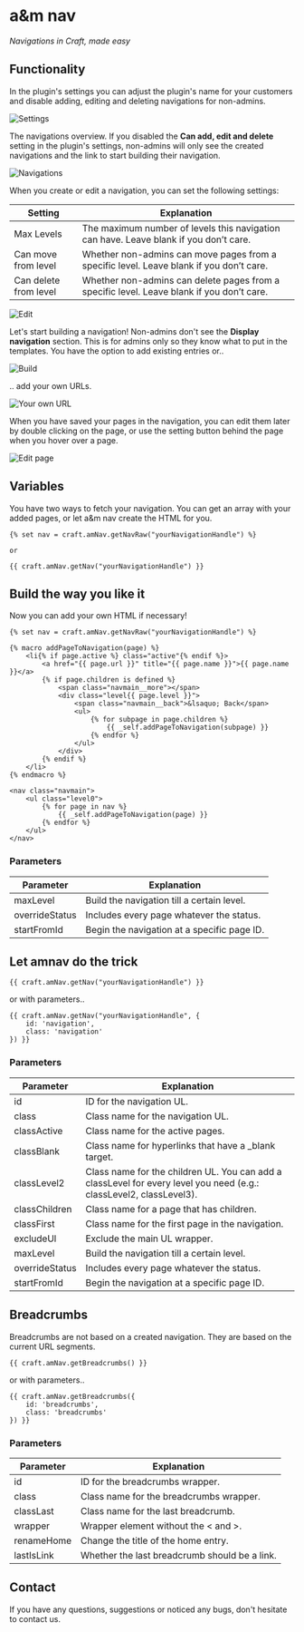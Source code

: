 # a&m nav

_Navigations in Craft, made easy_

## Functionality

In the plugin's settings you can adjust the plugin's name for your customers and disable adding, editing and deleting navigations for non-admins.

![Settings](https://raw.githubusercontent.com/am-impact/am-impact.github.io/master/img/readme/amnav/settings.jpg "Settings")

The navigations overview.
If you disabled the **Can add, edit and delete** setting in the plugin's settings, non-admins will only see the created navigations and the link to start building their navigation.

![Navigations](https://raw.githubusercontent.com/am-impact/am-impact.github.io/master/img/readme/amnav/menus.jpg "Navigations")

When you create or edit a navigation, you can set the following settings:

| Setting | Explanation |
| --------- | ----------- |
| Max Levels | The maximum number of levels this navigation can have. Leave blank if you don’t care. |
| Can move from level | Whether non-admins can move pages from a specific level. Leave blank if you don’t care. |
| Can delete from level | Whether non-admins can delete pages from a specific level. Leave blank if you don’t care. |

![Edit](https://raw.githubusercontent.com/am-impact/am-impact.github.io/master/img/readme/amnav/edit.jpg "Edit")

Let's start building a navigation!
Non-admins don't see the **Display navigation** section. This is for admins only so they know what to put in the templates.
You have the option to add existing entries or..

![Build](https://raw.githubusercontent.com/am-impact/am-impact.github.io/master/img/readme/amnav/build.jpg "Build")

.. add your own URLs.

![Your own URL](https://raw.githubusercontent.com/am-impact/am-impact.github.io/master/img/readme/amnav/own-url.jpg "Your own URL")

When you have saved your pages in the navigation, you can edit them later by double clicking on the page, or use the setting button behind the page when you hover over a page.

![Edit page](https://raw.githubusercontent.com/am-impact/am-impact.github.io/master/img/readme/amnav/edit-page.jpg "Edit page")

## Variables

You have two ways to fetch your navigation. You can get an array with your added pages, or let a&m nav create the HTML for you.

```
{% set nav = craft.amNav.getNavRaw("yourNavigationHandle") %}

or

{{ craft.amNav.getNav("yourNavigationHandle") }}
```

## Build the way you like it

Now you can add your own HTML if necessary!

```
{% set nav = craft.amNav.getNavRaw("yourNavigationHandle") %}

{% macro addPageToNavigation(page) %}
    <li{% if page.active %} class="active"{% endif %}>
        <a href="{{ page.url }}" title="{{ page.name }}">{{ page.name }}</a>
        {% if page.children is defined %}
            <span class="navmain__more"></span>
            <div class="level{{ page.level }}">
                <span class="navmain__back">&lsaquo; Back</span>
                <ul>
                    {% for subpage in page.children %}
                        {{ _self.addPageToNavigation(subpage) }}
                    {% endfor %}
                </ul>
            </div>
        {% endif %}
    </li>
{% endmacro %}

<nav class="navmain">
    <ul class="level0">
        {% for page in nav %}
            {{ _self.addPageToNavigation(page) }}
        {% endfor %}
    </ul>
</nav>
```

### Parameters

| Parameter | Explanation |
| --------- | ----------- |
| maxLevel | Build the navigation till a certain level. |
| overrideStatus | Includes every page whatever the status. |
| startFromId | Begin the navigation at a specific page ID. |

## Let amnav do the trick

```
{{ craft.amNav.getNav("yourNavigationHandle") }}
```

or with parameters..

```
{{ craft.amNav.getNav("yourNavigationHandle", {
    id: 'navigation',
    class: 'navigation'
}) }}
```

### Parameters

| Parameter | Explanation |
| --------- | ----------- |
| id | ID for the navigation UL. |
| class | Class name for the navigation UL. |
| classActive | Class name for the active pages. |
| classBlank | Class name for hyperlinks that have a _blank target. |
| classLevel2 | Class name for the children UL. You can add a classLevel for every level you need (e.g.: classLevel2, classLevel3). |
| classChildren | Class name for a page that has children. |
| classFirst | Class name for the first page in the navigation. |
| excludeUl | Exclude the main UL wrapper. |
| maxLevel | Build the navigation till a certain level. |
| overrideStatus | Includes every page whatever the status. |
| startFromId | Begin the navigation at a specific page ID. |

## Breadcrumbs

Breadcrumbs are not based on a created navigation. They are based on the current URL segments.

```
{{ craft.amNav.getBreadcrumbs() }}
```

or with parameters..

```
{{ craft.amNav.getBreadcrumbs({
    id: 'breadcrumbs',
    class: 'breadcrumbs'
}) }}
```

### Parameters

| Parameter | Explanation |
| --------- | ----------- |
| id | ID for the breadcrumbs wrapper. |
| class | Class name for the breadcrumbs wrapper. |
| classLast | Class name for the last breadcrumb. |
| wrapper | Wrapper element without the < and >. |
| renameHome | Change the title of the home entry. |
| lastIsLink | Whether the last breadcrumb should be a link. |

## Contact

If you have any questions, suggestions or noticed any bugs, don't hesitate to contact us.